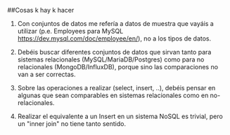 ##Cosas k hay k hacer

1) Con conjuntos de datos me refería a datos de muestra que vayáis a utilizar (p.e. Employees para MySQL https://dev.mysql.com/doc/employee/en/), no a los tipos de datos. 

2) Debéis buscar diferentes conjuntos de datos que sirvan tanto para sistemas relacionales (MySQL/MariaDB/Postgres) como para no relacionales (MongoDB/InfluxDB), porque sino las comparaciones no van a ser correctas.

3) Sobre las operaciones a realizar (select, insert, ..), debéis pensar en algunas que sean comparables en sistemas relacionales como en no-relacionales.

4) Realizar el equivalente a un Insert en un sistema NoSQL es trivial, pero un "inner join" no tiene tanto sentido.
